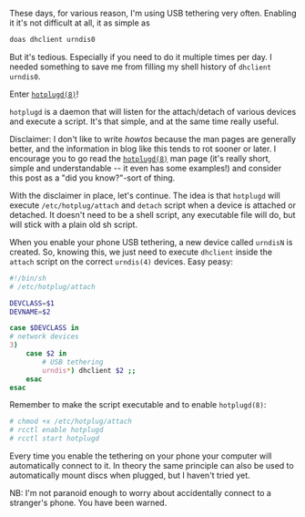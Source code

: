 These days, for various reason, I'm using USB tethering very often.
Enabling it it's not difficult at all, it as simple as

```sh
doas dhclient urndis0
```

But it's tedious.  Especially if you need to do it multiple times per
day.  I needed something to save me from filling my shell history of
`dhclient urndis0`.

Enter [`hotplugd(8)`](https://man.openbsd.org/hotplugd)!

`hotplugd` is a daemon that will listen for the attach/detach of
various devices and execute a script.  It's that simple, and at the
same time really useful.

Disclaimer: I don't like to write *howtos* because the man pages are
generally better, and the information in blog like this tends to rot
sooner or later.  I encourage you to go read the
[`hotplugd(8)`](https://man.openbsd.org/hotplugd) man page (it's
really short, simple and understandable -- it even has some examples!)
and consider this post as a "did you know?"-sort of thing.

With the disclaimer in place, let's continue.  The idea is that
`hotplugd` will execute `/etc/hotplug/attach` and `detach` script when
a device is attached or detached.  It doesn't need to be a shell
script, any executable file will do, but will stick with a plain old
sh script.

When you enable your phone USB tethering, a new device called
`urndisN` is created.  So, knowing this, we just need to execute
`dhclient` inside the `attach` script on the correct `urndis(4)`
devices.  Easy peasy:

```sh
#!/bin/sh
# /etc/hotplug/attach

DEVCLASS=$1
DEVNAME=$2

case $DEVCLASS in
# network devices
3)
	case $2 in
        # USB tethering
        urndis*) dhclient $2 ;;
    esac
esac
```

Remember to make the script executable and to enable `hotplugd(8)`:

```sh
# chmod +x /etc/hotplug/attach
# rcctl enable hotplugd
# rcctl start hotplugd
```

Every time you enable the tethering on your phone your computer will
automatically connect to it.  In theory the same principle can also be
used to automatically mount discs when plugged, but I haven't tried
yet.

NB: I'm not paranoid enough to worry about accidentally connect to a
stranger's phone.  You have been warned.
